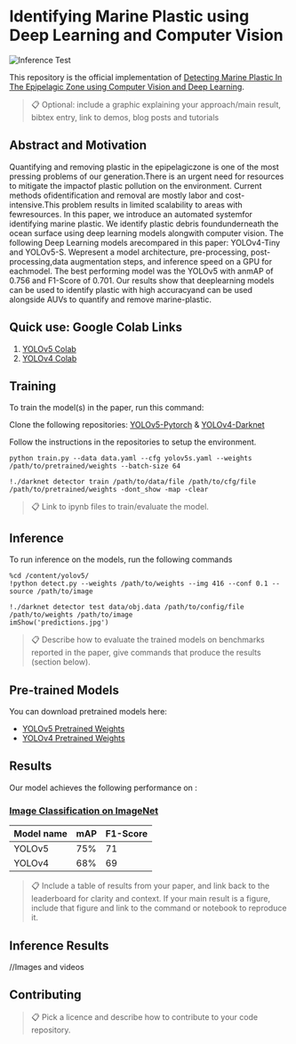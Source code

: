 # Identifying Marine Plastic using Deep Learning and Computer Vision

![Inference Test](https://media.giphy.com/media/KCglrSW1FKhkNS6B5G/giphy.gif)


This repository is the official implementation of [Detecting Marine Plastic In The Epipelagic Zone using Computer Vision and Deep Learning](https://arxiv.org/abs/2030.12345). 

>📋  Optional: include a graphic explaining your approach/main result, bibtex entry, link to demos, blog posts and tutorials

## Abstract and Motivation

Quantifying  and  removing  plastic  in  the  epipelagiczone  is  one  of  the  most  pressing  problems  of  our  generation.There  is  an  urgent  need  for  resources  to  mitigate  the  impactof  plastic  pollution  on  the  environment.  Current  methods  ofidentification  and  removal  are  mostly  labor  and  cost-intensive.This  problem  results  in  limited  scalability  to  areas  with  fewresources.  In  this  paper,  we  introduce  an  automated  systemfor  identifying  marine  plastic.  We  identify  plastic  debris  foundunderneath  the  ocean  surface  using  deep  learning  models  alongwith  computer  vision.  The  following  Deep  Learning  models  arecompared  in  this  paper:  YOLOv4-Tiny  and  YOLOv5-S.  Wepresent  a  model  architecture,  pre-processing,  post-processing,data augmentation steps, and inference speed on a GPU for eachmodel.  The  best  performing  model  was  the  YOLOv5  with  anmAP of 0.756 and F1-Score of 0.701. Our results show that deeplearning models can be used to identify plastic with high accuracyand can be used alongside AUVs to quantify and remove marine-plastic.

## Quick use: Google Colab Links

1. [YOLOv5 Colab]()
2. [YOLOv4 Colab]()



## Training

To train the model(s) in the paper, run this command:

Clone the following repositories: [YOLOv5-Pytorch](https://github.com/ultralytics/yolov5) & [YOLOv4-Darknet](https://github.com/AlexeyAB/darknet)

Follow the instructions in the repositories to setup the environment.

```train YOLOv5
python train.py --data data.yaml --cfg yolov5s.yaml --weights /path/to/pretrained/weights --batch-size 64
```

```train yolov4
!./darknet detector train /path/to/data/file /path/to/cfg/file /path/to/pretrained/weights -dont_show -map -clear
```



>📋  Link to ipynb files to train/evaluate the model.

## Inference

To run inference on the models, run the following commands

```Inference YOLOv5
%cd /content/yolov5/
!python detect.py --weights /path/to/weights --img 416 --conf 0.1 --source /path/to/image
```

```Inference YOLOv4
!./darknet detector test data/obj.data /path/to/config/file /path/to/weights /path/to/image
imShow('predictions.jpg')
```

>📋  Describe how to evaluate the trained models on benchmarks reported in the paper, give commands that produce the results (section below).

## Pre-trained Models

You can download pretrained models here:

- [YOLOv5 Pretrained Weights](https://drive.google.com/mymodel.pth) 
- [YOLOv4 Pretrained Weights](https://drive.google.com/mymodel.pth)


## Results

Our model achieves the following performance on :

### [Image Classification on ImageNet](https://paperswithcode.com/sota/image-classification-on-imagenet)

| Model name | mAP  | F1-Score |
| ---------- | ---- | -------- |
| YOLOv5     | 75%  | 71       |
| YOLOv4     | 68%  | 69       |

>📋  Include a table of results from your paper, and link back to the leaderboard for clarity and context. If your main result is a figure, include that figure and link to the command or notebook to reproduce it. 

## Inference Results

//Images and videos

## Contributing

>📋  Pick a licence and describe how to contribute to your code repository. 
